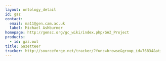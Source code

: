 ```yaml
---
layout: ontology_detail
id: gaz
contact: 
  email: ma11@gen.cam.ac.uk
  label: Michael Ashburner
homepage: http://gensc.org/gc_wiki/index.php/GAZ_Project
products: 
  - id: gaz.owl
title: Gazetteer
tracker: http://sourceforge.net/tracker/?func=browse&group_id=76834&atid=1014856
---
```


